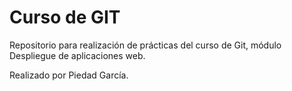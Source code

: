 # Curso de GIT

Repositorio para realización de prácticas del curso de Git, módulo Despliegue de aplicaciones web.

Realizado por Piedad García.
